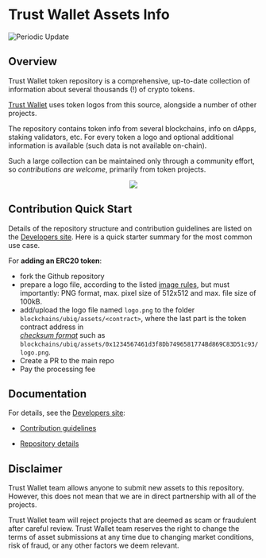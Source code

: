 # Trust Wallet Assets Info

![Periodic Update](https://github.com/trustwallet/assets/workflows/Periodic%20External%20Update/badge.svg)

## Overview
Trust Wallet token repository is a comprehensive, up-to-date collection of information about several thousands (!) of crypto tokens.

[Trust Wallet](https://trustwallet.com) uses token logos from this source, alongside a number of other projects.

The repository contains token info from several blockchains, info on dApps, staking validators, etc.
For every token a logo and optional additional information is available (such data is not available on-chain).

Such a large collection can be maintained only through a community effort, so _contributions are welcome_,
primarily from token projects.

<center><img src='https://raw.githubusercontent.com/trustwallet/assets/master/media/trust-wallet.png'></center>

## Contribution Quick Start

Details of the repository structure and contribution guidelines are listed on the
[Developers site](https://developer.trustwallet.com/add_new_asset).
Here is a quick starter summary for the most common use case.

For **adding an ERC20 token**:
- fork the Github repository
- prepare a logo file, according to the
listed [image rules](https://developer.trustwallet.com/add_new_asset#image-requirements), but must importantly:
PNG format, max. pixel size of 512x512 and max. file size of 100kB.
- add/upload the logo file named `logo.png` to the folder `blockchains/ubiq/assets/<contract>`,
where the last part is the token contract address in  
[_checksum format_](https://developer.trustwallet.com/add_new_asset#checksum_format)
such as
`blockchains/ubiq/assets/0x1234567461d3f8Db7496581774Bd869C83D51c93/logo.png`.
- Create a PR to the main repo
- Pay the processing fee

## Documentation

For details, see the [Developers site](https://developer.trustwallet.com/add_new_asset):

- [Contribution guidelines](https://developer.trustwallet.com/add_new_asset#contribution-guidelines)

- [Repository details](https://developer.trustwallet.com/add_new_asset#repository-details)

## Disclaimer
Trust Wallet team allows anyone to submit new assets to this repository. However, this does not mean that we are in direct partnership with all of the projects.

Trust Wallet team will reject projects that are deemed as scam or fraudulent after careful review.
Trust Wallet team reserves the right to change the terms of asset submissions at any time due to changing market conditions, risk of fraud, or any other factors we deem relevant.
